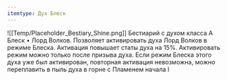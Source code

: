 ```yaml
---
itemtype: Дух Блеск
---
```

![[Temp/Placeholder_Bestiary_Shine.png]]
Бестиарий с духом класса А Блеск • Лорд Волков. Позволяет активировать духа Лорд Волков в режиме Блеска. Активация повышает статы духа на 15%. Активировать режим можно только после призыва духа. Если режим Блеска этого духа уже был активирован, повторная активация невозможна, можно переплавить в пыль духа в горне с Пламенем начала I
